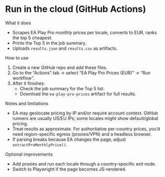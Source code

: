 # Run in the cloud (GitHub Actions)

What it does
- Scrapes EA Play Pro monthly prices per locale, converts to EUR, ranks the top 5 cheapest.
- Prints the Top 5 in the job summary.
- Uploads `results.json` and `results.csv` as artifacts.

How to use
1) Create a new GitHub repo and add these files.
2) Go to the “Actions” tab → select “EA Play Pro Prices (EUR)” → “Run workflow”.
3) After it finishes:
   - Check the job summary for the Top 5 list.
   - Download the `ea-play-pro-prices` artifact for full results.

Notes and limitations
- EA may geolocate pricing by IP and/or require account context. GitHub runners are usually US/EU IPs; some locales might show default/global pricing.
- Treat results as approximate. For authoritative per-country prices, you’d need region-specific egress (proxies/VPN) and a headless browser.
- If parsing breaks because EA changes the page, adjust `extractProMonthlyPrice()`.

Optional improvements
- Add proxies and run each locale through a country-specific exit node.
- Switch to Playwright if the page becomes JS-rendered.